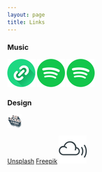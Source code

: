 ```yaml
---
layout: page
title: Links
---
```


### Music

[![Bio](assets/img/bio.png)](https://linkr.bio/tdfm/)
[![Soundclouc](assets/img/spot.png)](https://open.spotify.com/playlist/6S1PFxAnGnnZs2fqehUR8e?si=A6M10DDjRHKjNFBAbLEw8Q)
[![Spotify](assets/img/spot.png)](https://open.spotify.com/playlist/6S1PFxAnGnnZs2fqehUR8e?si=A6M10DDjRHKjNFBAbLEw8Q)

### Design
[![Before&After](assets/img/cloud.png)](https://desgart-design.github.io/boilerplate-remote.html)


[Unsplash](https://unsplash.com/de)
[Freepik](https://de.freepik.com/)
[![Apple Music](assets/img/sozial.png)](https://linkr.bio/tdfm/)
